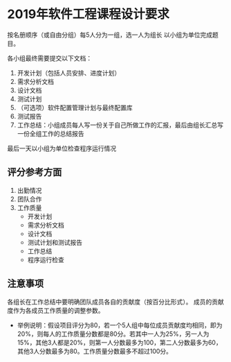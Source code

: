 # 2019年软件工程课程设计要求

按名册顺序（或自由分组）每5人分为一组，选一人为组长
以小组为单位完成题目。

各小组最终需要提交以下文档：
1. 开发计划（包括人员安排、进度计划）
2. 需求分析文档
3. 设计文档
4. 测试计划
5. （可选项）软件配置管理计划与最终配置库
6. 测试报告
7. 工作总结：小组成员每人写一份关于自己所做工作的汇报，最后由组长汇总写一份全组工作的总结报告

最后一天以小组为单位检查程序运行情况


## 评分参考方面

1. 出勤情况
2. 团队合作  
3. 工作质量 
    * 开发计划
    * 需求分析文档
    * 设计文档
    * 测试计划和测试报告
    * 工作总结
    * 程序运行检查

## 注意事项

各组长在工作总结中要明确团队成员各自的贡献度（按百分比形式）。
成员的贡献度作为各成员工作质量的调整参数。

* 举例说明：假设项目评分为80，若一个5人组中每位成员贡献度均相同，即为20%，则每人的工作质量分数都是80分。若其中一人为25%，另一人为15%，其他3人都是20%，则第一人分数最多为100，第二人分数最多为60，其他3人分数最多为80。工作质量分数最多不超过100分。
